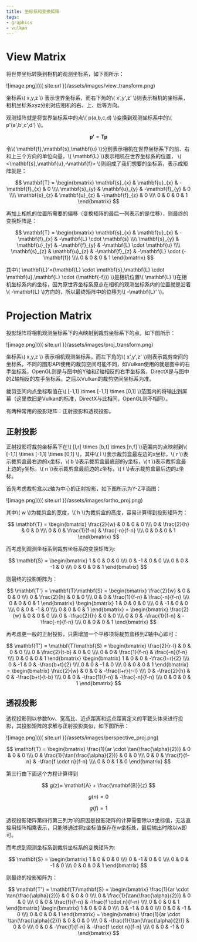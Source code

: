 ```yaml
---
title: 坐标系和变换矩阵
tags: 
- graphics
- vulkan
---
```


# View Matrix

将世界坐标转换到相机的观测坐标系，如下图所示：

![image.png]({{ site.url }}/assets/images/view_transform.png)

<!--more-->
坐标系\\( x,y,z \\) 表示世界坐标系，而右下角的\\( x',y',z' \\)则表示相机的坐标系，相机坐标系xyz分别对应相机的右、上、后等方向。

观测矩阵就是将世界坐标系中的点\\( p(a,b,c,d) \\)变换到观测坐标系中的\\( p'(a',b',c',d') \\)。

$$ \mathbf{p'} = \mathbf{T}\mathbf{p} $$

令\\( \mathbf{f},\mathbf{s},\mathbf{u} \\)分别表示相机在世界坐标系下的前、右和上三个方向的单位向量，\\( \mathbf{L} \\)表示相机在世界坐标系的位置， \\( <\mathbf{s},\mathbf{u},-\mathbf{f}> \\)则组成了我们想要的坐标系，表示成矩阵就是：

$$ \mathbf{T} = \begin{bmatrix}
\mathbf{s}_{x} & \mathbf{u}_{x} & -\mathbf{f}_{x} & 0 \\\\
\mathbf{s}_{y} & \mathbf{u}_{y} & -\mathbf{f}_{y} & 0 \\\\
\mathbf{s}_{z} & \mathbf{u}_{z} & -\mathbf{f}_{z} & 0 \\\\
0 & 0 & 0 & 1
\end{bmatrix} $$

再加上相机的位置所需要的偏移（变换矩阵的最后一列表示的是位移），则最终的变换矩阵是：

$$ \mathbf{T} = \begin{bmatrix}
\mathbf{s}_{x} & \mathbf{u}_{x} & -\mathbf{f}_{x} & -\mathbf{L} \cdot \mathbf{s} \\\\
\mathbf{s}_{y} & \mathbf{u}_{y} & -\mathbf{f}_{y} & -\mathbf{L} \cdot \mathbf{u} \\\\
\mathbf{s}_{z} & \mathbf{u}_{z} & -\mathbf{f}_{z} & -\mathbf{L} \cdot (-\mathbf{f}) \\\\
0 & 0 & 0 & 1
\end{bmatrix} $$

其中\\( \mathbf{L}'=(\mathbf{L} \cdot \mathbf{s},\mathbf{L} \cdot \mathbf{u},\mathbf{L} \cdot (\mathbf{-f})) \\)是相机位置\\( \mathbf{L} \\)在相机坐标系内的坐标，因为原世界坐标系原点在相机的观测坐标系内的位置就是沿着\\( -\mathbf{L} \\)方向的，所以最终矩阵中的位移为\\( -\mathbf{L}' \\)。

# Projection Matrix

投影矩阵将相机观测坐标系下的点映射到裁剪坐标系下的点，如下图所示：

![image.png]({{ site.url }}/assets/images/proj_transform.png)

坐标系\\( x,y,z \\) 表示相机观测坐标系，而左下角的\\( x',y',z' \\)则表示裁剪空间的坐标系，不同的图形API使用的裁剪空间可能不同，如Vulkan使用的就是图中的右手坐标系，OpenGL则是与图中的Y轴和Z轴相反的右手坐标系，DirectX是与图中的Z轴相反的左手坐标系。之后以Vulkan的裁剪空间坐标系为准。

裁剪空间内点坐标取值在\\( [-1,1] \times [-1,1] \times [0,1] \\)范围内的将输出到屏幕（这里依旧是Vulkan的标准，DirectX与此相同，OpenGL则不相同）。

有两种常用的投影矩阵：正射投影和透视投影。

## 正射投影

正射投影将裁剪坐标系下在\\( [l,r] \times [b,t] \times [n,f] \\)范围内的点映射到\\( [-1,1] \times [-1,1] \times [0,1] \\)，其中\\( l \\)表示裁剪盒最左边的x坐标，\\( r \\)表示裁剪盒最右边的x坐标，\\( b \\)表示裁剪盒最底部的y坐标，\\( t \\)表示裁剪盒最上边的y坐标，\\( n \\)表示裁剪盒最前边的z坐标，\\( f \\)表示裁剪盒最后边的z坐标。

首先考虑裁剪盒以z轴为中心的正射投影，如下图所示为Y-Z平面图：

![image.png]({{ site.url }}/assets/images/ortho_proj.png)

其中\\( w \\)为裁剪盒的宽度，\\( h \\)为裁剪盒的高度，容易计算得到投影矩阵为：

$$ \mathbf{T} = \begin{bmatrix}
\frac{2}{w} & 0  & 0  & 0 \\\\
0 & \frac{2}{h} & 0 & 0 \\\\
0 & 0 & \frac{1}{f-n} & \frac{-n}{f-n} \\\\
0 & 0 & 0 & 1
\end{bmatrix} $$

而考虑到观测坐标系到裁剪坐标系的变换矩阵为:

$$ \mathbf{S} =  \begin{bmatrix}
1 & 0  & 0  & 0 \\\\
0 & -1 & 0  & 0 \\\\
0 & 0  & -1 & 0 \\\\
0 & 0 & 0 & 1
\end{bmatrix} $$

则最终的投影矩阵为：

$$ \mathbf{T'} = \mathbf{T}\mathbf{S} 
= \begin{bmatrix}
\frac{2}{w} & 0  & 0  & 0 \\\\
0 & \frac{2}{h} & 0 & 0 \\\\
0 & 0 & \frac{1}{f-n} & \frac{-n}{f-n} \\\\
0 & 0 & 0 & 1
\end{bmatrix} \begin{bmatrix}
1 & 0  & 0  & 0 \\\\
0 & -1 & 0  & 0 \\\\
0 & 0  & -1 & 0 \\\\
0 & 0 & 0 & 1
\end{bmatrix} 
= \begin{bmatrix}
\frac{2}{w} & 0  & 0  & 0 \\\\
0 & -\frac{2}{h} & 0 & 0 \\\\
0 & 0 & -\frac{1}{f-n} & -\frac{-n}{f-n} \\\\
0 & 0 & 0 & 1
\end{bmatrix} $$

再考虑更一般的正射投影，只需增加一个平移项将裁剪盒移到Z轴中心即可：

$$ \mathbf{T'} = \mathbf{T}\mathbf{S} 
= \begin{bmatrix}
\frac{2}{r-l} & 0  & 0  & 0 \\\\
0 & \frac{2}{t-b} & 0 & 0 \\\\
0 & 0 & \frac{1}{f-n} & \frac{-n}{f-n} \\\\
0 & 0 & 0 & 1
\end{bmatrix} \begin{bmatrix}
1 & 0  & 0  & -\frac{l+r}{2} \\\\
0 & -1 & 0  & -\frac{b+t}{2} \\\\
0 & 0  & -1 & 0 \\\\
0 & 0 & 0 & 1
\end{bmatrix} 
= \begin{bmatrix}
\frac{2}{w} & 0  & 0  & -\frac{l+r}{r-l} \\\\
0 & -\frac{2}{h} & 0 & -\frac{b+t}{t-b} \\\\
0 & 0 & -\frac{1}{f-n} & -\frac{-n}{f-n} \\\\
0 & 0 & 0 & 1
\end{bmatrix} $$

## 透视投影

透视投影则以参数fov、宽高比、近点距离和远点距离定义的平截头体来进行投影，其投影矩阵的求解与正射投影类似，如下图所示：

![image.png]({{ site.url }}/assets/images/perspective_proj.png)

$$ \mathbf{T} = \begin{bmatrix}
\frac{1}{ar \cdot \tan(\frac{\alpha}{2})} & 0  & 0  & 0 \\\\
0 & \frac{1}{\tan(\frac{\alpha}{2})} & 0 & 0 \\\\
0 & 0 & \frac{f}{f-n} & -\frac{f \cdot n}{f-n} \\\\
0 & 0 & 1 & 0
\end{bmatrix} $$

第三行由下面这个方程计算得到

$$ g(z)= \mathbf{A} + \frac{\mathbf{B}}{z} $$

$$ g(n)= 0 $$

$$ g(f)= 1 $$

透视投影矩阵第四行第三列为1的原因是投影矩阵的计算需要除以z坐标值，无法直接用矩阵相乘表示，只能够通过将z坐标值保存在w坐标处，最后输出时除以w即可。

而考虑到观测坐标系到裁剪坐标系的变换矩阵为:

$$ \mathbf{S} =  \begin{bmatrix}
1 & 0  & 0  & 0 \\\\
0 & -1 & 0  & 0 \\\\
0 & 0  & -1 & 0 \\\\
0 & 0 & 0 & 1
\end{bmatrix} $$

则最终的投影矩阵为：

$$ \mathbf{T'} = \mathbf{T}\mathbf{S} 
= \begin{bmatrix}
\frac{1}{ar \cdot \tan(\frac{\alpha}{2})} & 0  & 0  & 0 \\\\
0 & \frac{1}{\tan(\frac{\alpha}{2})} & 0 & 0 \\\\
0 & 0 & \frac{f}{f-n} & -\frac{f \cdot n}{f-n} \\\\
0 & 0 & 0 & 1
\end{bmatrix} \begin{bmatrix}
1 & 0  & 0  & 0 \\\\
0 & -1 & 0  & 0 \\\\
0 & 0  & -1 & 0 \\\\
0 & 0 & 0 & 1
\end{bmatrix} 
= \begin{bmatrix}
\frac{1}{ar \cdot \tan(\frac{\alpha}{2})} & 0  & 0  & 0 \\\\
0 & -\frac{1}{\tan(\frac{\alpha}{2})} & 0 & 0 \\\\
0 & 0 & -\frac{f}{f-n} & -\frac{f \cdot n}{f-n} \\\\
0 & 0 & -1 & 0
\end{bmatrix} $$